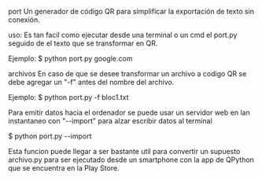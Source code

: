 port
Un generador de código QR para simplificar la exportación 
de texto sin conexión.

uso:
Es tan facil como ejecutar desde una terminal o un cmd el port.py seguido de 
el texto que se transformar en QR.

Ejemplo:
$ python port.py google.com

archivos
En caso de que se desee transformar un archivo a codigo QR se debe agregar 
un "-f" antes del nombre del archivo.

Ejemplo:
$ python port.py -f bloc1.txt

Para emitir datos hacia el ordenador se puede usar un servidor web en lan instantaneo 
con "--import" para alzar escribir datos al terminal 

$ python port.py --import

Esta funcion puede llegar a ser bastante util para convertir un supuesto 
archivo.py para ser ejecutado desde un smartphone con la app de QPython que 
se encuentra en la Play Store.


